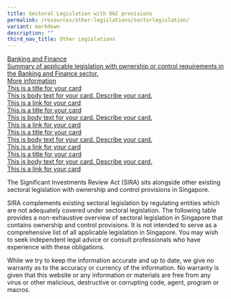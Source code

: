 ```yaml
---
title: Sectoral Legislation with O&C provisions
permalink: /resources/other-legislations/sectorlegislation/
variant: markdown
description: ""
third_nav_title: Other Legislations
---
```

<div class="isomer-card-grid"><a rel="noopener noreferrer nofollow" href="https://www.isomer.gov.sg" class="isomer-card"><div class="isomer-card-body"><div class="isomer-card-title">Banking and Finance</div><div class="isomer-card-description">Summary of applicable legislation with ownership or control requirements in the Banking and Finance sector.</div><div class="isomer-card-link">More information</div></div></a>
<a rel="noopener noreferrer nofollow" href="https://www.isomer.gov.sg" class="isomer-card">
<div class="isomer-card-body">
<div class="isomer-card-title">This is a title for your card</div>
<div class="isomer-card-description">This is body text for your card. Describe your card.</div>
<div class="isomer-card-link">This is a link for your card</div>
</div>
</a><a rel="noopener noreferrer nofollow" href="https://www.isomer.gov.sg" class="isomer-card"><div class="isomer-card-body"><div class="isomer-card-title">This is a title for your card</div><div class="isomer-card-description">This is body text for your card. Describe your card.</div><div class="isomer-card-link">This is a link for your card</div></div></a>
<a rel="noopener noreferrer nofollow" href="https://www.isomer.gov.sg" class="isomer-card">
<div class="isomer-card-body">
<div class="isomer-card-title">This is a title for your card</div>
<div class="isomer-card-description">This is body text for your card. Describe your card.</div>
<div class="isomer-card-link">This is a link for your card</div>
</div>
</a><a rel="noopener noreferrer nofollow" href="https://www.isomer.gov.sg" class="isomer-card"><div class="isomer-card-body"><div class="isomer-card-title">This is a title for your card</div><div class="isomer-card-description">This is body text for your card. Describe your card.</div><div class="isomer-card-link">This is a link for your card</div></div></a>
</div>
<p>The Significant Investments Review Act (SIRA) sits alongside other existing
sectoral legislation with ownership and control provisions in Singapore.</p>
<p>SIRA complements existing sectoral legislation by regulating entities
which are not adequately covered under sectoral legislation. The following
table provides a non-exhaustive overview of sectoral legislation in Singapore
that contains ownership and control provisions. It is not intended to serve
as a comprehensive list of all applicable legislation in Singapore. You
may wish to seek independent legal advice or consult professionals who
have experience with these obligations.</p>
<p>While we try to keep the information accurate and up to date, we give
no warranty as to the accuracy or currency of the information. No warranty
is given that this website or any information or materials are free from
any virus or other malicious, destructive or corrupting code, agent, program
or macros.</p>
<div class="isomer-card-grid">
<div class="isomer-card">
<div class="isomer-card-body">
<div class="isomer-card-link"></div>
</div>
</div>
</div>
<p></p>